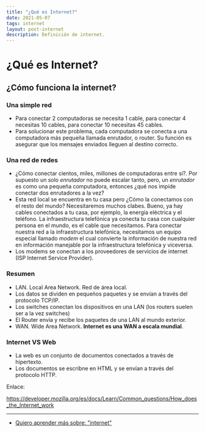 ```yaml
---
title: "¿Qué es Internet?"
date: 2021-05-07
tags: internet
layout: post-internet
description: Definición de internet.
---
```


# ¿Qué es Internet?

## ¿Cómo funciona la internet?
### Una simple red
- Para conectar 2 computadoras se necesita 1 cable, para conectar 4 necesitas 10 cables, para conectar 10 necesitas 45 cables.
- Para solucionar este problema, cada computadora se conecta a una computadora más pequeña llamada enrutador, o router. Su función es asegurar que los mensajes enviados lleguen al destino correcto.

### Una red de redes
- ¿Cómo conectar cientos, miles, millones de computadoras entre sí?. Por supuesto un solo *enrutador* no puede escalar tanto, pero, un *enrutador* es como una pequeña computadora, entonces ¿qué nos impide conectar dos enrutadores a la vez?
- Esta red local se encuentra en tu casa pero ¿Cómo la conectamos con el resto del mundo? Necesitaremos muchos clabes. Bueno, ya hay cables conectados a tu casa, por ejemplo, la energía eléctrica y el teléfono. La infraestructura telefónica ya conecta tu casa con cualquier persona en el mundo, es el cable que necesitamos. Para conectar nuestra red a la infraestructura telefónica, necesitamos un equipo especial llamado *modem* el cual convierte la información de nuestra red en información manejable por la infraestructura telefónica y viceversa.
- Los modems se conectan a los proveedores de servicios de internet (ISP Internet Service Provider).

### Resumen
- LAN. Local Area Network. Red de área local.
- Los datos se dividen en pequeños paquetes y se envían a través del protocolo TCP/IP.
- Los switches conectan los dispositivos en una LAN (los routers suelen ser a la vez switches)
- El Router envía y recibe los paquetes de una LAN al mundo exterior.
- WAN. Wide Area Network. **Internet es una WAN a escala mundial**.

### Internet VS Web
- La web es un conjunto de documentos conectados a través de hipertexto.
- Los documentos se escribne en HTML y se envían a través del protocolo HTTP.

Enlace:

https://developer.mozilla.org/es/docs/Learn/Common_questions/How_does_the_Internet_work

***

- [Quiero aprender más sobre: "internet"](../00/internet)
